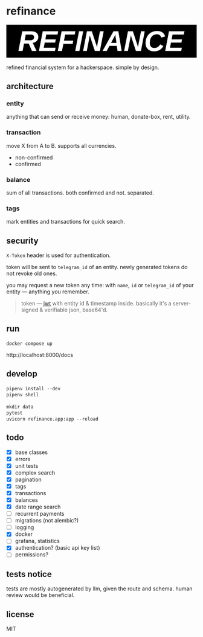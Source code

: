 # refinance
![logo](docs/refinance-logo.jpg)

refined financial system for a hackerspace. simple by design.

## architecture

### entity
anything that can send or receive money: human, donate-box, rent, utility.

### transaction
move X from A to B. supports all currencies.
- non-confirmed
- confirmed

### balance
sum of all transactions. both confirmed and not. separated.

### tags
mark entities and transactions for quick search.

## security
`X-Token` header is used for authentication.

token will be sent to `telegram_id` of an entity. newly generated tokens do not revoke old ones.

you may request a new token any time: with `name`, `id` or `telegram_id` of your entity — anything you remember.

> token — [jwt](http://jwt.io) with entity id & timestamp inside. basically it's a server-signed & verifiable json, base64'd.

## run
```console
docker compose up
```
http://localhost:8000/docs

## develop
```console
pipenv install --dev
pipenv shell

mkdir data
pytest
uvicorn refinance.app:app --reload
```

## todo
- [x] base classes
- [x] errors
- [x] unit tests
- [x] complex search
- [x] pagination
- [x] tags
- [x] transactions
- [x] balances
- [x] date range search
- [ ] recurrent payments
- [ ] migrations (not alembic?)
- [ ] logging
- [x] docker
- [ ] grafana, statistics
- [x] authentication? (basic api key list)
- [ ] permissions?

## tests notice
tests are mostly autogenerated by llm, given the route and schema. human review would be beneficial. 

## license
MIT
